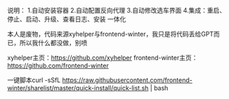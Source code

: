 说明：
1.自动安装容器
2.自动配置反向代理
3.自动修改选车界面
4.集成：重启、停止、启动、升级、查看日志、安装  一体化

本人是废物，代码来源xyhelper与frontend-winter，我只是将代码丢给GPT而已，所以我什么都没做，别喷


xyhelper主页：https://github.com/xyhelper
frontend-winter主页：https://github.com/frontend-winter

一键脚本curl -sSfL https://raw.githubusercontent.com/frontend-winter/sharelist/master/quick-install/quick-list.sh | bash
